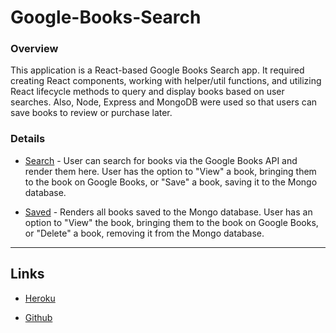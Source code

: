 # Google-Books-Search

### Overview

This application is a React-based Google Books Search app. It required creating React components, working with helper/util functions, and utilizing React lifecycle methods to query and display books based on user searches. Also, Node, Express and MongoDB were used so that users can save books to review or purchase later.

### Details

- [Search](Search.png) - User can search for books via the Google Books API and render them here. User has the option to "View" a book, bringing them to the book on Google Books, or "Save" a book, saving it to the Mongo database.

- [Saved](Saved.png) - Renders all books saved to the Mongo database. User has an option to "View" the book, bringing them to the book on Google Books, or "Delete" a book, removing it from the Mongo database.

---

## Links

- [Heroku](https://searchgoogle-books.herokuapp.com/)

- [Github](https://github.com/FO-beep/Google-Books-Search)
